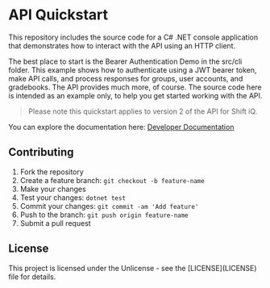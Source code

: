 # API Quickstart

This repository includes the source code for a C# .NET console application that demonstrates how to interact with the API using an HTTP client.

The best place to start is the Bearer Authentication Demo in the src/cli folder. This example shows how to authenticate using a JWT bearer token, make API calls, and process responses for groups, user accounts, and gradebooks. The API provides much more, of course. The source code here is intended as an example only, to help you get started working with the API.

> Please note this quickstart applies to version 2 of the API for Shift iQ.

You can explore the documentation here: [Developer Documentation](https://docs.shiftiq.com/developers)

## Contributing

1. Fork the repository
2. Create a feature branch: `git checkout -b feature-name`
3. Make your changes
4. Test your changes: `dotnet test`
5. Commit your changes: `git commit -am 'Add feature'`
6. Push to the branch: `git push origin feature-name`
7. Submit a pull request

## License

This project is licensed under the Unlicense - see the \[LICENSE](LICENSE) file for details.
